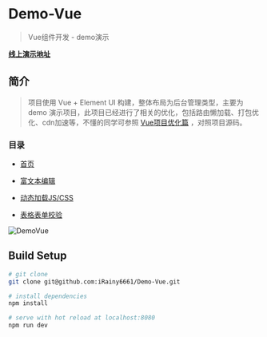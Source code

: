 # Demo-Vue

> Vue组件开发 - demo演示

**[线上演示地址](http://demo.jianking.vip/)**

## 简介

> 项目使用 Vue + Element UI 构建，整体布局为后台管理类型，主要为 demo 演示项目，此项目已经进行了相关的优化，包括路由懒加载、打包优化、cdn加速等，不懂的同学可参照 [Vue项目优化篇](http://www.jianking.vip/#/detail?id=24) ，对照项目源码。

### 目录

- [首页](http://demo.jianking.vip/#/home)

- [富文本编辑](http://demo.jianking.vip/#/editor)

- [动态加载JS/CSS](http://demo.jianking.vip/#/loadIcon)

- [表格表单校验](http://demo.jianking.vip/#/formVerify)

![DemoVue](https://raindate.oss-cn-hangzhou.aliyuncs.com/DemoVue/demo-home.png)

## Build Setup

``` bash
# git clone
git clone git@github.com:iRainy6661/Demo-Vue.git

# install dependencies
npm install

# serve with hot reload at localhost:8080
npm run dev
```
